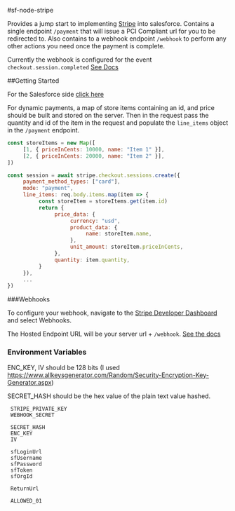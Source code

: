 #sf-node-stripe

Provides a jump start to implementing [Stripe](https://stripe.com/docs/api) into salesforce. Contains a single endpoint ```/payment``` that will issue a PCI Compliant url for you to be redirected to. Also contains to a webhook endpoint ```/webhook``` to perform any other actions you need once the payment is complete.

Currently the webhook is configured for the event ```checkout.session.completed``` [See Docs](https://stripe.com/docs/api/events/types)

##Getting Started

For the Salesforce side [click here](https://github.com/effordDev/sf-stripe)

For dynamic payments, a map of store items containing an id, and price should be built and stored on the server. Then in the request pass the quantity and id of the item in the request and populate the ```line_items``` object in the ```/payment``` endpoint.

```js
const storeItems = new Map([
     [1, { priceInCents: 10000, name: "Item 1" }],
     [2, { priceInCents: 20000, name: "Item 2" }],
])

const session = await stripe.checkout.sessions.create({
     payment_method_types: ["card"],
     mode: "payment",
     line_items: req.body.items.map(item => {
          const storeItem = storeItems.get(item.id)
          return {
               price_data: {
                    currency: "usd",
                    product_data: {
                         name: storeItem.name,
                    },
                    unit_amount: storeItem.priceInCents,
               },
               quantity: item.quantity,
          }
     }),
     ...
})
```

###Webhooks

To configure your webhook, navigate to the [Stripe Developer Dashboard](https://dashboard.stripe.com/test/developers) and select Webhooks.

The Hosted Endpoint URL will be your server url + ```/webhook```. [See the docs](https://stripe.com/docs/api/webhook_endpoints)

### Environment Variables

ENC_KEY, IV should be 128 bits (I used https://www.allkeysgenerator.com/Random/Security-Encryption-Key-Generator.aspx)

SECRET_HASH should be the hex value of the plain text value hashed.

     STRIPE_PRIVATE_KEY
     WEBHOOK_SECRET

     SECRET_HASH
     ENC_KEY
     IV

     sfLoginUrl
     sfUsername
     sfPassword
     sfToken
     sfOrgId

     ReturnUrl

     ALLOWED_01